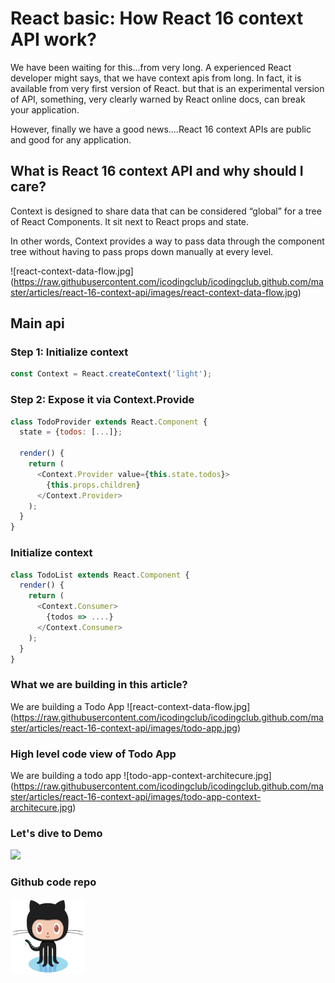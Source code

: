 
# React basic: How React 16 context API work?

We have been waiting for this...from very long. 
A experienced React developer might says, that we have context apis from long. In fact, it is available from very first version of React.
but that is an experimental version of API, something, very clearly warned by React online docs, can break your application.

However, finally we have a good news....React 16 context APIs are public and good for any application.


## What is React 16 context API and why should I care?

Context is designed to share data that can be considered “global” for a tree of React Components.
It sit next to React props and state.

In other words, Context provides a way to pass data through the component tree without having to pass props down manually at every level.

![react-context-data-flow.jpg] (https://raw.githubusercontent.com/icodingclub/icodingclub.github.com/master/articles/react-16-context-api/images/react-context-data-flow.jpg)

## Main api
### Step 1: Initialize context

```js
const Context = React.createContext('light');
```



### Step 2: Expose it via Context.Provide

```js
class TodoProvider extends React.Component {
  state = {todos: [...]};

  render() {
    return (
      <Context.Provider value={this.state.todos}>
        {this.props.children}
      </Context.Provider>
    );
  }
}
```

### Initialize context

```js
class TodoList extends React.Component {
  render() {
    return (
      <Context.Consumer>
        {todos => ....}
      </Context.Consumer>
    );
  }
}
```


### What we are building in this article?

We are building a Todo App
![react-context-data-flow.jpg] (https://raw.githubusercontent.com/icodingclub/icodingclub.github.com/master/articles/react-16-context-api/images/todo-app.jpg)


### High level code view of Todo App

We are building a todo app
![todo-app-context-architecure.jpg] (https://raw.githubusercontent.com/icodingclub/icodingclub.github.com/master/articles/react-16-context-api/images/todo-app-context-architecure.jpg)


### Let's dive to Demo

<a href="https://placeholder.com"><img src="https://via.placeholder.com/550x450"></a>


### Github code repo

<a href="https://github.com/ipraveen/react-16-context-poc"><img   height="120" width="120" src="https://raw.githubusercontent.com/icodingclub/icodingclub.github.com/master/resource/image/github.jpg"></a>


<!-- DO NOT COPY-->

<link rel="stylesheet" href="/dist/main.min.css">
<link rel="stylesheet" href="/articles/style/editor.css">
<script src='https://cdn.rawgit.com/google/code-prettify/master/loader/run_prettify.js?skin=sunburst'/>

